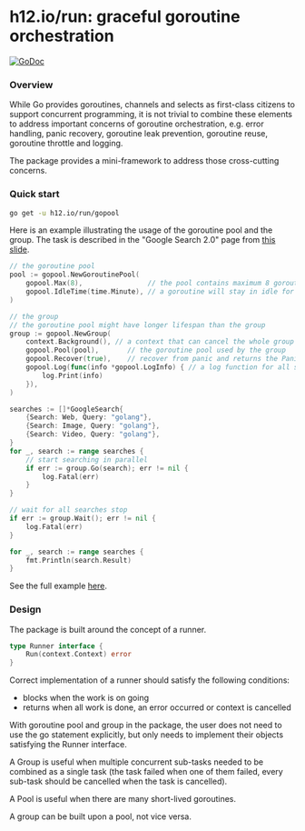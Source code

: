 h12.io/run: graceful goroutine orchestration
============================================

[![GoDoc](https://godoc.org/h12.io/run?status.svg)](https://godoc.org/h12.io/run)

### Overview

While Go provides goroutines, channels and selects as first-class citizens to
support concurrent programming, it is not trivial to combine these elements
to address important concerns of goroutine orchestration, e.g. error handling,
panic recovery, goroutine leak prevention, goroutine reuse, goroutine throttle
and logging.

The package provides a mini-framework to address those cross-cutting concerns.

### Quick start

```bash
go get -u h12.io/run/gopool
```

Here is an example illustrating the usage of the goroutine pool and the group.
The task is described in the "Google Search 2.0" page from [this slide](https://talks.golang.org/2012/concurrency.slide#46).

```go
// the goroutine pool
pool := gopool.NewGoroutinePool(
	gopool.Max(8),                // the pool contains maximum 8 goroutines
	gopool.IdleTime(time.Minute), // a goroutine will stay in idle for maximum 1 minute before exiting
)

// the group
// the goroutine pool might have longer lifespan than the group
group := gopool.NewGroup(
	context.Background(), // a context that can cancel the whole group
	gopool.Pool(pool),       // the goroutine pool used by the group
	gopool.Recover(true),    // recover from panic and returns the PanicError
	gopool.Log(func(info *gopool.LogInfo) { // a log function for all starts/stops
		log.Print(info)
	}),
)

searches := []*GoogleSearch{
	{Search: Web, Query: "golang"},
	{Search: Image, Query: "golang"},
	{Search: Video, Query: "golang"},
}
for _, search := range searches {
	// start searching in parallel
	if err := group.Go(search); err != nil {
		log.Fatal(err)
	}
}

// wait for all searches stop
if err := group.Wait(); err != nil {
	log.Fatal(err)
}

for _, search := range searches {
	fmt.Println(search.Result)
}
```

See the full example [here](example/search/main.go).

### Design

The package is built around the concept of a runner.

```go
type Runner interface {
	Run(context.Context) error
}
```

Correct implementation of a runner should satisfy the following conditions:

* blocks when the work is on going
* returns when all work is done, an error occurred or context is cancelled

With goroutine pool and group in the package, the user does not need to use
the go statement explicitly, but only needs to implement their objects
satisfying the Runner interface.

A Group is useful when multiple concurrent sub-tasks needed to be combined as
a single task (the task failed when one of them failed, every sub-task should be
cancelled when the task is cancelled).

A Pool is useful when there are many short-lived goroutines.

A group can be built upon a pool, not vice versa.
